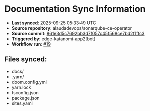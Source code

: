 # Documentation Sync Information

- **Last synced**: 2025-09-25 05:33:49 UTC
- **Source repository**: alaudadevops/sonarqube-ce-operator
- **Source commit**: [861e3d5c7692bb3d7f057c45f568ce7bd2f1ffc3](https://github.com/alaudadevops/sonarqube-ce-operator/commit/861e3d5c7692bb3d7f057c45f568ce7bd2f1ffc3)
- **Triggered by**: edge-katanomi-app2[bot]
- **Workflow run**: [#19](https://github.com/alaudadevops/sonarqube-ce-operator/actions/runs/17997950406)

## Files synced:
- docs/
- .yarn/
- doom.config.yml
- yarn.lock
- tsconfig.json
- package.json
- sites.yaml
